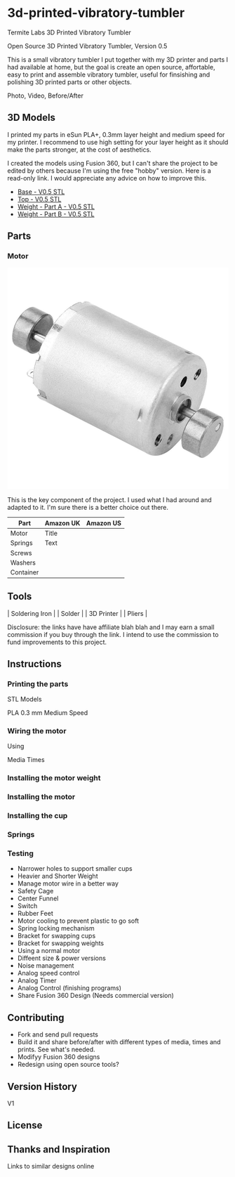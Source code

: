 # 3d-printed-vibratory-tumbler

Termite Labs 3D Printed Vibratory Tumbler

Open Source 3D Printed Vibratory Tumbler, Version 0.5

This is a small vibratory tumbler I put together with my 3D printer and parts I had available at home, but the goal is create an open source, affortable, easy to print and assemble vibratory tumbler, useful for finsishing and polishing 3D printed parts or other objects.

Photo, Video, Before/After

## 3D Models

I printed my parts in eSun PLA+, 0.3mm layer height and medium speed for my printer. I recommend to use high setting for your layer height as it should make the parts stronger, at the cost of aesthetics. 

I created the models using Fusion 360, but I can't share the project to be edited by others because I'm using the free "hobby" version. Here is a read-only link. I would appreciate any advice on how to improve this.

* [Base - V0.5 STL]()
* [Top - V0.5 STL]()
* [Weight - Part A - V0.5 STL]()
* [Weight - Part B - V0.5 STL]()

## Parts

### Motor

![motor](assets/motor.jpg)

This is the key component of the project. I used what I had around and adapted to it. I'm sure there is a better choice out there.



| Part			 | Amazon UK   | Amazon US 
| -----------	 | ----------- | --------
| Motor      	 | Title       |
| Springs   	 | Text        |
| Screws		 | 
| Washers		 |
| Container 	 |


## Tools

| Soldering Iron |
| Solder 		 |
| 3D Printer	 |
| Pliers		 |

Disclosure: the links have have affiliate blah blah and I may earn a small commission if you buy through the link. I intend to use the commission to fund improvements to this project.

## Instructions

### Printing the parts

STL Models

PLA
0.3 mm
Medium Speed

### Wiring the motor
Using

Media
Times

### Installing the motor weight

### Installing the motor

### Installing the cup

### Springs

### Testing

* Narrower holes to support smaller cups
* Heavier and Shorter Weight
* Manage motor wire in a better way
* Safety Cage
* Center Funnel
* Switch
* Rubber Feet
* Motor cooling to prevent plastic to go soft
* Spring locking mechanism
* Bracket for swapping cups
* Bracket for swapping weights
* Using a normal motor
* Diffeent size & power versions
* Noise management
* Analog speed control
* Analog Timer
* Analog Control (finishing programs)
* Share Fusion 360 Design (Needs commercial version)

## Contributing

* Fork and send pull requests
* Build it and share before/after with different types of media, times and prints. See what's needed.
* Modifyy Fusion 360 designs
* Redesign using open source tools?

## Version History

V1

## License

## Thanks and Inspiration

Links to similar designs online